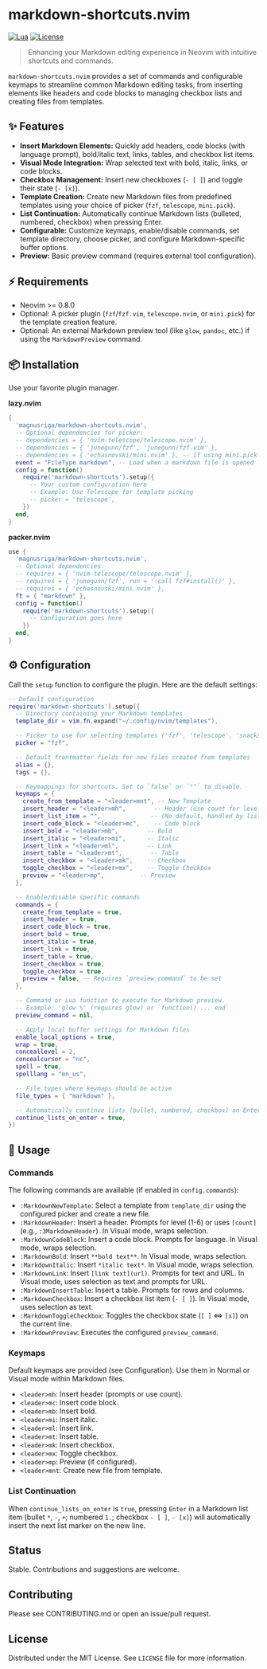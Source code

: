 # markdown-shortcuts.nvim

<!-- Badges (replace with actual badges) -->

[![Lua](https://img.shields.io/badge/Lua-blue.svg?style=flat-square&logo=lua)](https://www.lua.org)
[![License](https://img.shields.io/github/license/magnusriga/markdown-shortcuts.nvim?style=flat-square)](LICENSE)

> Enhancing your Markdown editing experience in Neovim with intuitive shortcuts and commands.

`markdown-shortcuts.nvim` provides a set of commands and configurable keymaps to streamline common Markdown editing tasks, from inserting elements like headers and code blocks to managing checkbox lists and creating files from templates.

## ✨ Features

- **Insert Markdown Elements:** Quickly add headers, code blocks (with language prompt), bold/italic text, links, tables, and checkbox list items.
- **Visual Mode Integration:** Wrap selected text with bold, italic, links, or code blocks.
- **Checkbox Management:** Insert new checkboxes (`- [ ]`) and toggle their state (`- [x]`).
- **Template Creation:** Create new Markdown files from predefined templates using your choice of picker (`fzf`, `telescope`, `mini.pick`).
- **List Continuation:** Automatically continue Markdown lists (bulleted, numbered, checkbox) when pressing Enter.
- **Configurable:** Customize keymaps, enable/disable commands, set template directory, choose picker, and configure Markdown-specific buffer options.
- **Preview:** Basic preview command (requires external tool configuration).

## ⚡️ Requirements

- Neovim >= 0.8.0
- Optional: A picker plugin (`fzf`/`fzf.vim`, `telescope.nvim`, or `mini.pick`) for the template creation feature.
- Optional: An external Markdown preview tool (like `glow`, `pandoc`, etc.) if using the `MarkdownPreview` command.

## 📦 Installation

Use your favorite plugin manager.

**lazy.nvim**

```lua
{
  'magnusriga/markdown-shortcuts.nvim',
  -- Optional dependencies for picker:
  -- dependencies = { 'nvim-telescope/telescope.nvim' },
  -- dependencies = { 'junegunn/fzf', 'junegunn/fzf.vim' },
  -- dependencies = { 'echasnovski/mini.nvim' }, -- If using mini.pick
  event = "FileType markdown", -- Load when a markdown file is opened
  config = function()
    require('markdown-shortcuts').setup({
      -- Your custom configuration here
      -- Example: Use Telescope for template picking
      -- picker = 'telescope',
    })
  end,
}
```

**packer.nvim**

```lua
use {
  'magnusriga/markdown-shortcuts.nvim',
  -- Optional dependencies:
  -- requires = { 'nvim-telescope/telescope.nvim' },
  -- requires = { 'junegunn/fzf', run = ':call fzf#install()' },
  -- requires = { 'echasnovski/mini.nvim' },
  ft = { "markdown" },
  config = function()
    require('markdown-shortcuts').setup({
      -- Configuration goes here
    })
  end,
}
```

## ⚙️ Configuration

Call the `setup` function to configure the plugin. Here are the default settings:

```lua
-- Default configuration
require('markdown-shortcuts').setup({
  -- Directory containing your Markdown templates
  template_dir = vim.fn.expand("~/.config/nvim/templates"),

  -- Picker to use for selecting templates ('fzf', 'telescope', 'snacks'/'mini.pick')
  picker = "fzf",

  -- Default frontmatter fields for new files created from templates
  alias = {},
  tags = {},

  -- Keymappings for shortcuts. Set to `false` or `""` to disable.
  keymaps = {
    create_from_template = "<leader>mnt", -- New Template
    insert_header = "<leader>mh",        -- Header (use count for level)
    insert_list_item = "",              -- (No default, handled by list continuation)
    insert_code_block = "<leader>mc",    -- Code block
    insert_bold = "<leader>mb",        -- Bold
    insert_italic = "<leader>mi",      -- Italic
    insert_link = "<leader>ml",        -- Link
    insert_table = "<leader>mt",        -- Table
    insert_checkbox = "<leader>mk",    -- Checkbox
    toggle_checkbox = "<leader>mx",    -- Toggle Checkbox
    preview = "<leader>mp",          -- Preview
  },

  -- Enable/disable specific commands
  commands = {
    create_from_template = true,
    insert_header = true,
    insert_code_block = true,
    insert_bold = true,
    insert_italic = true,
    insert_link = true,
    insert_table = true,
    insert_checkbox = true,
    toggle_checkbox = true,
    preview = false, -- Requires `preview_command` to be set
  },

  -- Command or Lua function to execute for Markdown preview.
  -- Example: 'glow %' (requires glow) or `function() ... end`
  preview_command = nil,

  -- Apply local buffer settings for Markdown files
  enable_local_options = true,
  wrap = true,
  conceallevel = 2,
  concealcursor = "nc",
  spell = true,
  spelllang = "en_us",

  -- File types where keymaps should be active
  file_types = { "markdown" },

  -- Automatically continue lists (bullet, numbered, checkbox) on Enter
  continue_lists_on_enter = true,
})
```

## 🚀 Usage

### Commands

The following commands are available (if enabled in `config.commands`):

- `:MarkdownNewTemplate`: Select a template from `template_dir` using the configured picker and create a new file.
- `:MarkdownHeader`: Insert a header. Prompts for level (1-6) or uses `[count]` (e.g., `:3MarkdownHeader`). In Visual mode, wraps selection.
- `:MarkdownCodeBlock`: Insert a code block. Prompts for language. In Visual mode, wraps selection.
- `:MarkdownBold`: Insert `**bold text**`. In Visual mode, wraps selection.
- `:MarkdownItalic`: Insert `*italic text*`. In Visual mode, wraps selection.
- `:MarkdownLink`: Insert `[link text](url)`. Prompts for text and URL. In Visual mode, uses selection as text and prompts for URL.
- `:MarkdownInsertTable`: Insert a table. Prompts for rows and columns.
- `:MarkdownCheckbox`: Insert a checkbox list item (`- [ ]`). In Visual mode, uses selection as text.
- `:MarkdownToggleCheckbox`: Toggles the checkbox state (`[ ]` <=> `[x]`) on the current line.
- `:MarkdownPreview`: Executes the configured `preview_command`.

### Keymaps

Default keymaps are provided (see Configuration). Use them in Normal or Visual mode within Markdown files.

- `<leader>mh`: Insert header (prompts or use count).
- `<leader>mc`: Insert code block.
- `<leader>mb`: Insert bold.
- `<leader>mi`: Insert italic.
- `<leader>ml`: Insert link.
- `<leader>mt`: Insert table.
- `<leader>mk`: Insert checkbox.
- `<leader>mx`: Toggle checkbox.
- `<leader>mp`: Preview (if configured).
- `<leader>mnt`: Create new file from template.

### List Continuation

When `continue_lists_on_enter` is `true`, pressing `Enter` in a Markdown list item (bullet `*`, `-`, `+`; numbered `1.`; checkbox `- [ ]`, `- [x]`) will automatically insert the next list marker on the new line.

## Status

Stable. Contributions and suggestions are welcome.

## Contributing

Please see CONTRIBUTING.md or open an issue/pull request.

## License

Distributed under the MIT License. See `LICENSE` file for more information.

